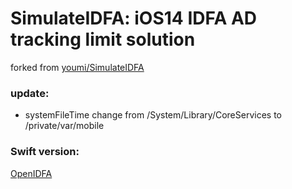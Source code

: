 SimulateIDFA: iOS14 IDFA AD tracking limit solution
==

forked from [youmi/SimulateIDFA](https://github.com/youmi/SimulateIDFA)

### update:

- systemFileTime change from /System/Library/CoreServices to /private/var/mobile

### Swift version:

[OpenIDFA](https://github.com/qianka/OpenIDFA)
